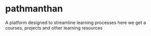# pathmanthan
A platform designed to streamline learning processes
here we get a courses, projects and other learning resources